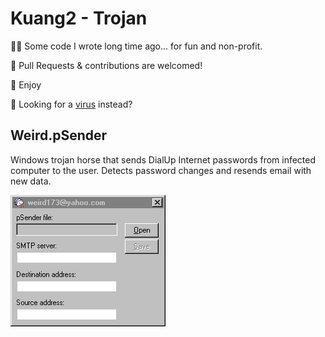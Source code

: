 # Kuang2 - Trojan

🤷‍♂️ Some code I wrote long time ago... for fun and non-profit.

🚀 Pull Requests & contributions are welcomed!

💜 Enjoy

🦠 Looking for a [virus](https://github.com/igr/kuang2-virus) instead?

## Weird.pSender

Windows trojan horse that sends DialUp Internet passwords from infected computer to the user. Detects password changes and resends email with new data.

![](psender.png)